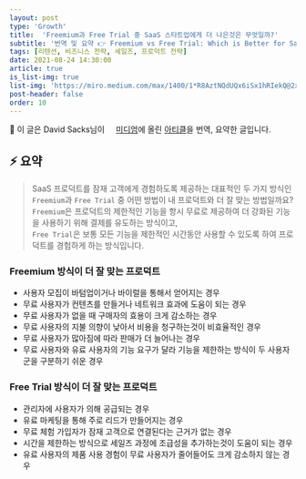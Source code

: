 ```yaml
---
layout: post
type: 'Growth'
title:  'Freemium과 Free Trial 중 SaaS 스타트업에게 더 나은것은 무엇일까?'
subtitle: '번역 및 요약 👉 Freemium vs Free Trial: Which is Better for SaaS Startups?'
tags: [리텐션, 비즈니스 전략, 세일즈, 프로덕트 전략]
date: 2021-08-24 14:30:00
article: true
is_list-img: true
list-img: 'https://miro.medium.com/max/1400/1*R8AztNQdUQx6iSx1hRIekQ@2x.jpeg'
post-header: false
order: 10
---
```


<p class="text-gray">
 🔗 이 글은 David Sacks님이 <a href='https://medium.com/craft-ventures/' target='blank' rel='nofollow' id='outlink1' onclick='clickedOutlink(outlink1)'><img src='https://www.google.com/s2/favicons?sz=64&domain=https://medium.com/' style='display:inline; height: 1em; position: relative; bottom: -2px; margin-right: 2px;'>미디엄</a>에 올린 <a href='https://medium.com/craft-ventures/freemium-vs-free-trial-which-is-better-for-saas-startups-97b9ac737597' target='blank' rel='nofollow' id='outlink2' onclick='clickedOutlink(outlink2)'>아티클</a>을 번역, 요약한 글입니다.
</p>

## ⚡️ 요약

> SaaS 프로덕트를 잠재 고객에게 경험하도록 제공하는 대표적인 두 가지 방식인 `Freemium`과 `Free Trial` 중 어떤 방법이 내 프로덕트와 더 잘 맞는 방법일까요?  
`Freemium`은 프로덕트의 제한적인 기능을 항시 무료로 제공하여 더 강화된 기능을 사용하기 위해 결제를 유도하는 방식이고,  
`Free Trial`은 보통 모든 기능을 제한적인 시간동안 사용할 수 있도록 하여 프로덕트를 경험하게 하는 방식입니다.

### Freemium 방식이 더 잘 맞는 프로덕트
* 사용자 모집이 바텀업이거나 바이럴을 통해서 얻어지는 경우
* 무료 사용자가 컨텐츠를 만들거나 네트워크 효과에 도움이 되는 경우
* 무료 사용자가 없을 때 구매자의 효용이 크게 감소하는 경우
* 무료 사용자의 지불 의향이 낮아서 비용을 청구하는것이 비효율적인 경우
* 무료 사용자가 많아짐에 따라 판매가 더 늘어나는 경우
* 무료 사용자와 유료 사용자의 기능 요구가 달라 기능을 제한하는 방식이 두 사용자군을 구분하기 쉬운 경우

### Free Trial 방식이 더 잘 맞는 프로덕트
* 관리자에 사용자가 의해 공급되는 경우
* 유료 마케팅을 통해 주로 리드가 만들어지는 경우
* 무료 체험 가입자가 잠재 고객으로 연결된다는 근거가 없는 경우
* 시간을 제한하는 방식으로 세일즈 과정에 조급성을 추가하는것이 도움이 되는 경우
* 유료 사용자의 제품 사용 경험이 무료 사용자가 줄어들어도 크게 감소하지 않는 경우

